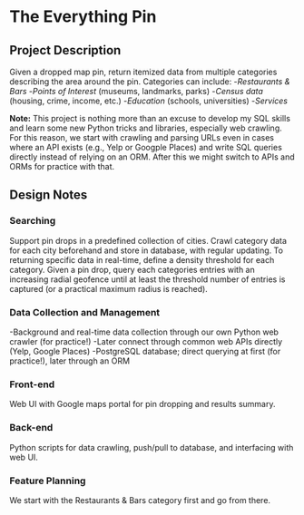 # The Everything Pin

## Project Description

Given a dropped map pin, return itemized data from multiple categories describing the area around the pin. Categories can include:
-*Restaurants & Bars*
-*Points of Interest* (museums, landmarks, parks)
-*Census data* (housing, crime, income, etc.)
-*Education* (schools, universities)
-*Services*

**Note:** This project is nothing more than an excuse to develop my SQL skills and learn some new Python tricks and libraries, especially web crawling. For this reason,
we start with crawling and parsing URLs even in cases where an API exists (e.g., Yelp or Googple Places) and write SQL queries directly instead of relying on an ORM. After
this we might switch to APIs and ORMs for practice with that.

## Design Notes

### Searching

Support pin drops in a predefined collection of cities. Crawl category data for each city beforehand and store in database, with regular updating. To returning specific data in real-time,
define a density threshold for each category. Given a pin drop, query each categories entries with an increasing radial geofence until at least the threshold number of entries is 
captured (or a practical maximum radius is reached).

### Data Collection and Management

-Background and real-time data collection through our own Python web crawler (for practice!)
-Later connect through common web APIs directly (Yelp, Google Places)
-PostgreSQL database; direct querying at first (for practice!), later through an ORM

### Front-end
Web UI with Google maps portal for pin dropping and results summary.

### Back-end
Python scripts for data crawling, push/pull to database, and interfacing with web UI.

### Feature Planning

We start with the Restaurants & Bars category first and go from there.
